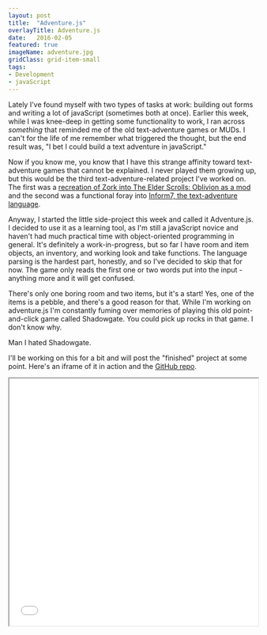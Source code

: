 ```yaml
---
layout: post
title:  "Adventure.js"
overlayTitle: Adventure.js
date:   2016-02-05
featured: true
imageName: adventure.jpg
gridClass: grid-item-small
tags:
- Development
- javaScript
---
```


<span class="dropcap">L</span>ately I've found myself with two types of tasks at work: building out forms and writing a lot of javaScript (sometimes both at once). Earlier this week, while I was knee-deep in getting some functionality to work, I ran across *something* that reminded me of the old text-adventure games or MUDs. I can't for the life of me remember what triggered the thought, but the end result was, "I bet I could build a text adventure in javaScript."

Now if you know me, you know that I have this strange affinity toward text-adventure games that cannot be explained. I never played them growing up, but this would be the third text-adventure-related project I've worked on. The first was a [recreation of Zork into The Elder Scrolls: Oblivion as a mod](http://www.nexusmods.com/oblivion/mods/30951/?) and the second was a functional foray into [Inform7, the text-adventure language](http://inform7.com/).

Anyway, I started the little side-project this week and called it Adventure.js. I decided to use it as a learning tool, as I'm still a javaScript novice and haven't had much practical time with object-oriented programming in general. It's definitely a work-in-progress, but so far I have room and item objects, an inventory, and working look and take functions. The language parsing is the hardest part, honestly, and so I've decided to skip that for now. The game only reads the first one or two words put into the input - anything more and it will get confused.

There's only one boring room and two items, but it's a start! Yes, one of the items is a pebble, and there's a good reason for that. While I'm working on adventure.js I'm constantly fuming over memories of playing this old point-and-click game called Shadowgate. You could pick up rocks in that game. I don't know why. 

Man I hated Shadowgate.

I'll be working on this for a bit and will post the "finished" project at some point. Here's an iframe of it in action and the [GitHub repo](https://github.com/andymaul123/adventure.js).

<iframe src="../../../image/assets/adventure.html" style="width: 100%; height: 500px;"></iframe>

